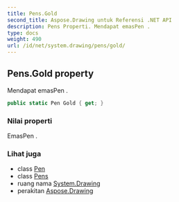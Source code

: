 ```yaml
---
title: Pens.Gold
second_title: Aspose.Drawing untuk Referensi .NET API
description: Pens Properti. Mendapat emasPen .
type: docs
weight: 490
url: /id/net/system.drawing/pens/gold/
---
```

## Pens.Gold property

Mendapat emasPen .

```csharp
public static Pen Gold { get; }
```

### Nilai properti

EmasPen .

### Lihat juga

* class [Pen](../../pen/)
* class [Pens](../)
* ruang nama [System.Drawing](../../pens/)
* perakitan [Aspose.Drawing](../../../)


